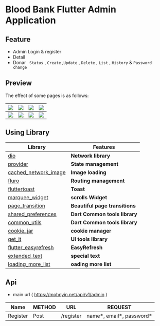 # Blood Bank Flutter Admin Application

## Feature

- Admin Login & register
- Detail
- Donar ` Status`  , `Create` ,`Update` , `Delete` , `List` ,  `History` & `Password change`

## Preview

The effect of some pages is as follows:

| ![](https://raw.githubusercontent.com/ko-htut/Flutter-Blood-Bank/master/dashboard.png) | ![](https://raw.githubusercontent.com/ko-htut/Flutter-Blood-Bank/master/blood.png) | ![](https://raw.githubusercontent.com/ko-htut/Flutter-Blood-Bank/master/donarlist.png) | ![](https://raw.githubusercontent.com/ko-htut/Flutter-Blood-Bank/master/profile.png) | 
|:-----------------------------------------------------:|:-----------------------------------------------------:|:-----------------------------------------------------:|:-----------------------------------------------------:|
| ![](https://raw.githubusercontent.com/ko-htut/Flutter-Blood-Bank/master/adminlogin.png) | ![](https://raw.githubusercontent.com/ko-htut/Flutter-Blood-Bank/master/userregister.png) | ![](https://raw.githubusercontent.com/ko-htut/Flutter-Blood-Bank/master/donarlist.png) | ![](https://raw.githubusercontent.com/ko-htut/Flutter-Blood-Bank/master/profile.png) | 

## Using Library

| Library                                                                                    | Features                      |
|--------------------------------------------------------------------------------------------|-------------------------------|
| [dio](https://github.com/flutterchina/dio)                                                 | **Network library**           |
| [provider](https://github.com/rrousselGit/provider)                                        | **State management**          |
| [cached_network_image](https://github.com/renefloor/flutter_cached_network_image)          | **Image loading**             |
| [fluro](https://github.com/theyakka/fluro)                                                 | **Routing management**        |
| [fluttertoast](https://github.com/OpenFlutter/flutter_oktoast)                             | **Toast**                     |
| [marquee_widget](https://pub.dev/packages/marquee_widget)                                   | **scrolls Widget** |
| [page_transition](https://pub.dev/packages/page_transition)                                  | **Beautiful page transitions** |
| [shared_preferences](https://pub.dev/packages/shared_preferences)                               | **Dart Common tools library** |
| [common_utils](https://pub.dev/packages/common_utils)                                     | **Dart Common tools library** |
| [cookie_jar](https://pub.dev/packages/cookie_jar)                                       | **cookie manager** |
| [get_it](https://pub.dev/packages/get_it)                                           | **UI tools library** |
| [flutter_easyrefresh](https://pub.dev/packages/flutter_easyrefresh)                              | **EasyRefresh** |
| [extended_text](https://pub.dev/packages/extended_text)                                    | **special text** |
| [loading_more_list](https://pub.dev/packages/loading_more_list)                                | **oading more list** |

## Api

- main url ( https://mohnyin.net/api/v1/admin )

| Name | METHOD | URL |REQUEST |
|-----|-----|-----|-----|
| Register | Post | /register | name*, email*, password* |